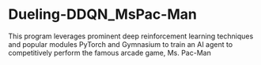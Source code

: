 # Dueling-DDQN_MsPac-Man
This program leverages prominent deep reinforcement learning techniques and popular modules PyTorch and Gymnasium to train an AI agent to competitively perform the famous arcade game, Ms. Pac-Man
